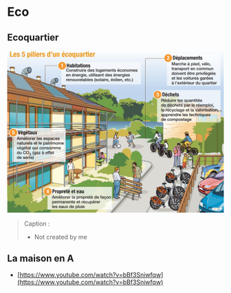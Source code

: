 # Eco

## Ecoquartier

![Ecoquartier](./data/ecoquartier.jpg)

> Caption :
>
> - Not created by me

## La maison en A

- [https://www.youtube.com/watch?v=bBf3Sniwfqw](https://www.youtube.com/watch?v=bBf3Sniwfqw)
